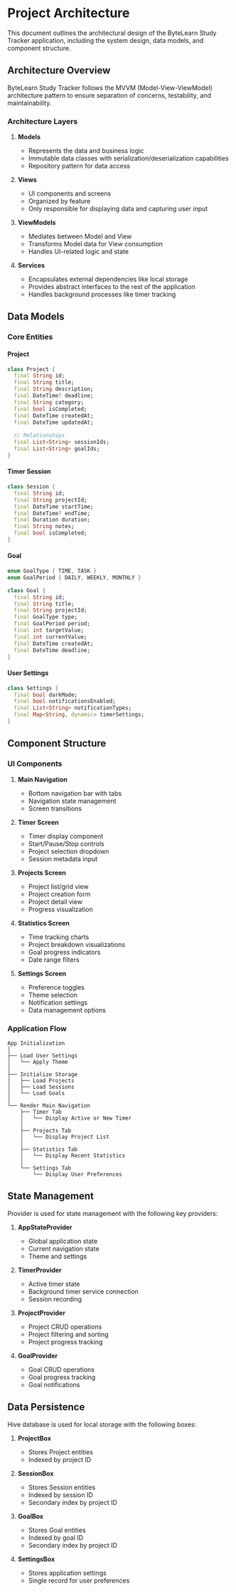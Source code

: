 # Project Architecture

This document outlines the architectural design of the ByteLearn Study Tracker application, including the system design, data models, and component structure.

## Architecture Overview

ByteLearn Study Tracker follows the MVVM (Model-View-ViewModel) architecture pattern to ensure separation of concerns, testability, and maintainability.

### Architecture Layers

1. **Models**
   - Represents the data and business logic
   - Immutable data classes with serialization/deserialization capabilities
   - Repository pattern for data access

2. **Views**
   - UI components and screens
   - Organized by feature
   - Only responsible for displaying data and capturing user input

3. **ViewModels**
   - Mediates between Model and View
   - Transforms Model data for View consumption
   - Handles UI-related logic and state

4. **Services**
   - Encapsulates external dependencies like local storage
   - Provides abstract interfaces to the rest of the application
   - Handles background processes like timer tracking

## Data Models

### Core Entities

#### Project
```dart
class Project {
  final String id;
  final String title;
  final String description;
  final DateTime? deadline;
  final String category;
  final bool isCompleted;
  final DateTime createdAt;
  final DateTime updatedAt;
  
  // Relationships
  final List<String> sessionIds;
  final List<String> goalIds;
}
```

#### Timer Session
```dart
class Session {
  final String id;
  final String projectId;
  final DateTime startTime;
  final DateTime? endTime;
  final Duration duration;
  final String notes;
  final bool isCompleted;
}
```

#### Goal
```dart
enum GoalType { TIME, TASK }
enum GoalPeriod { DAILY, WEEKLY, MONTHLY }

class Goal {
  final String id;
  final String title;
  final String projectId;
  final GoalType type;
  final GoalPeriod period;
  final int targetValue;
  final int currentValue;
  final DateTime createdAt;
  final DateTime deadline;
}
```

#### User Settings
```dart
class Settings {
  final bool darkMode;
  final bool notificationsEnabled;
  final List<String> notificationTypes;
  final Map<String, dynamic> timerSettings;
}
```

## Component Structure

### UI Components

1. **Main Navigation**
   - Bottom navigation bar with tabs
   - Navigation state management
   - Screen transitions

2. **Timer Screen**
   - Timer display component
   - Start/Pause/Stop controls
   - Project selection dropdown
   - Session metadata input

3. **Projects Screen**
   - Project list/grid view
   - Project creation form
   - Project detail view
   - Progress visualization

4. **Statistics Screen**
   - Time tracking charts
   - Project breakdown visualizations
   - Goal progress indicators
   - Date range filters

5. **Settings Screen**
   - Preference toggles
   - Theme selection
   - Notification settings
   - Data management options

### Application Flow

```
App Initialization
│
├── Load User Settings
│   └── Apply Theme
│
├── Initialize Storage
│   ├── Load Projects
│   ├── Load Sessions
│   └── Load Goals
│
└── Render Main Navigation
    ├── Timer Tab
    │   └── Display Active or New Timer
    │
    ├── Projects Tab
    │   └── Display Project List
    │
    ├── Statistics Tab
    │   └── Display Recent Statistics
    │
    └── Settings Tab
        └── Display User Preferences
```

## State Management

Provider is used for state management with the following key providers:

1. **AppStateProvider**
   - Global application state
   - Current navigation state
   - Theme and settings

2. **TimerProvider**
   - Active timer state
   - Background timer service connection
   - Session recording

3. **ProjectProvider**
   - Project CRUD operations
   - Project filtering and sorting
   - Project progress tracking

4. **GoalProvider**
   - Goal CRUD operations
   - Goal progress tracking
   - Goal notifications

## Data Persistence

Hive database is used for local storage with the following boxes:

1. **ProjectBox**
   - Stores Project entities
   - Indexed by project ID

2. **SessionBox**
   - Stores Session entities
   - Indexed by session ID
   - Secondary index by project ID

3. **GoalBox**
   - Stores Goal entities
   - Indexed by goal ID
   - Secondary index by project ID

4. **SettingsBox**
   - Stores application settings
   - Single record for user preferences